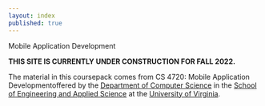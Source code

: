 ```yaml
---
layout: index
published: true
---
```


Mobile Application Development

__THIS SITE IS CURRENTLY UNDER CONSTRUCTION FOR FALL 2022.__

The material in this coursepack comes from CS 4720: Mobile Application Developmentoffered by the [Department of Computer Science](https://engineering.virginia.edu/departments/computer-science) in the [School of Engineering and Applied Science](https://engineering.virginia.edu/) at the [University of Virginia](http://www.virginia.edu).